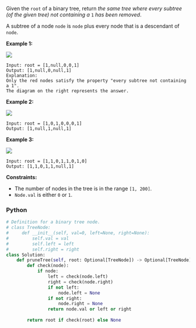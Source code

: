 Given the  `root`  of a binary tree, return  _the same tree where every subtree (of the given tree) not containing a_ `1` _has been removed_.

A subtree of a node  `node`  is  `node`  plus every node that is a descendant of  `node`.

**Example 1:**

![](https://s3-lc-upload.s3.amazonaws.com/uploads/2018/04/06/1028_2.png)
```
Input: root = [1,null,0,0,1]
Output: [1,null,0,null,1]
Explanation: 
Only the red nodes satisfy the property "every subtree not containing a 1".
The diagram on the right represents the answer.
```

**Example 2:**

![](https://s3-lc-upload.s3.amazonaws.com/uploads/2018/04/06/1028_1.png)
```
Input: root = [1,0,1,0,0,0,1]
Output: [1,null,1,null,1]
```

**Example 3:**

![](https://s3-lc-upload.s3.amazonaws.com/uploads/2018/04/05/1028.png)
```
Input: root = [1,1,0,1,1,0,1,0]
Output: [1,1,0,1,1,null,1]
```

**Constraints:**

- The number of nodes in the tree is in the range  `[1, 200]`.
- `Node.val`  is either  `0`  or  `1`.


### Python
```python
# Definition for a binary tree node.
# class TreeNode:
#     def __init__(self, val=0, left=None, right=None):
#         self.val = val
#         self.left = left
#         self.right = right
class Solution:
    def pruneTree(self, root: Optional[TreeNode]) -> Optional[TreeNode]:
        def check(node):
            if node:
                left = check(node.left)
                right = check(node.right)
                if not left:
                    node.left = None
                if not right:
                    node.right = None
                return node.val or left or right
            
        return root if check(root) else None
```